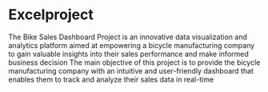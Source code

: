 # Excelproject
The Bike Sales Dashboard Project is an innovative data visualization and analytics platform aimed at empowering a bicycle manufacturing company to gain valuable insights into their sales performance and make informed business decision
The main objective of this project is to provide the bicycle manufacturing company with an intuitive and user-friendly dashboard that enables them to track and analyze their sales data in real-time
